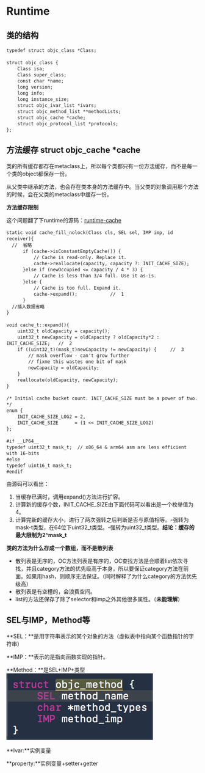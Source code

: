 # Runtime

## 类的结构

```
typedef struct objc_class *Class;

struct objc_class {
    Class isa;
    Class super_class;
    const char *name;
    long version;
    long info;
    long instance_size;
    struct objc_ivar_list *ivars;
    struct objc_method_list **methodLists;
    struct objc_cache *cache;
    struct objc_protocol_list *protocols;
};
```

## 方法缓存 struct objc_cache *cache

类的所有缓存都存在metaclass上，所以每个类都只有一份方法缓存，而不是每一个类的object都保存一份。

从父类中继承的方法，也会存在类本身的方法缓存中。当父类的对象调用那个方法的时候，会在父类的metaclass中缓存一份。

**方法缓存限制**

这个问题翻了下runtime的源码：[runtime-cache](https://github.com/opensource-apple/objc4/blob/master/runtime/objc-cache.mm)
```
static void cache_fill_nolock(Class cls, SEL sel, IMP imp, id receiver){
  //  省略
      if (cache->isConstantEmptyCache()) {
          // Cache is read-only. Replace it.
          cache->reallocate(capacity, capacity ?: INIT_CACHE_SIZE);
      }else if (newOccupied <= capacity / 4 * 3) {
          // Cache is less than 3/4 full. Use it as-is.
      }else {
          // Cache is too full. Expand it.
          cache->expand();            //  1
      }
  //插入数据省略
}

void cache_t::expand(){
    uint32_t oldCapacity = capacity();
    uint32_t newCapacity = oldCapacity ? oldCapacity*2 : INIT_CACHE_SIZE;   //  2
    if ((uint32_t)(mask_t)newCapacity != newCapacity) {     //  3
        // mask overflow - can't grow further
        // fixme this wastes one bit of mask
        newCapacity = oldCapacity;
    }
    reallocate(oldCapacity, newCapacity);
}

/* Initial cache bucket count. INIT_CACHE_SIZE must be a power of two. */
enum {
    INIT_CACHE_SIZE_LOG2 = 2,
    INIT_CACHE_SIZE      = (1 << INIT_CACHE_SIZE_LOG2)
};

#if __LP64__
typedef uint32_t mask_t;  // x86_64 & arm64 asm are less efficient with 16-bits
#else
typedef uint16_t mask_t;
#endif

```
由源码可以看出：
1. 当缓存已满时，调用expand()方法进行扩容。
2. 计算新的缓存个数，INIT_CACHE_SIZE由下面代码可以看出是一个枚举值为4。
3. 计算完新的缓存大小，进行了两次强转之后判断是否与原值相等。-强转为mask-t类型，在64位下uint32_t类型。-强转为uint32_t类型。**结论：缓存的最大限制为2^mask_t**

**类的方法为什么存成一个数组，而不是散列表**
* 散列表是无序的，OC方法列表是有序的，OC查找方法是会顺着list依次寻找，并且category方法的优先级高于本身，所以要保证category方法在前面。如果用hash，则顺序无法保证。（同时解释了为什么category的方法优先级高）
* 散列表是有空槽的，会浪费空间。
* list的方法还保存了除了selector和imp之外其他很多属性。（**未能理解**）

## SEL与IMP，Method等
**SEL：**是用字符串表示的某个对象的方法（虚拟表中指向某个函数指针的字符串）

**IMP：**表示的是指向函数实现的指针。

**Method：**是SEL+IMP+类型
![method](../images/method.png)

**Ivar:**实例变量

**property:**实例变量+setter+getter
